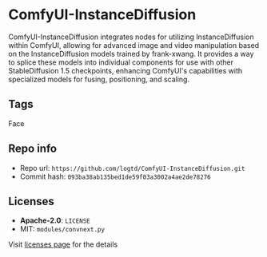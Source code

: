 # ComfyUI-InstanceDiffusion
ComfyUI-InstanceDiffusion integrates nodes for utilizing InstanceDiffusion within ComfyUI, allowing for advanced image and video manipulation based on the InstanceDiffusion models trained by frank-xwang. It provides a way to splice these models into individual components for use with other StableDiffusion 1.5 checkpoints, enhancing ComfyUI's capabilities with specialized models for fusing, positioning, and scaling.

## Tags
Face

## Repo info
- Repo url: `https://github.com/logtd/ComfyUI-InstanceDiffusion.git`
- Commit hash: `093ba38ab135bed1de59f03a3002a4ae2de78276`

## Licenses
- **Apache-2.0**: `LICENSE`
- MIT: `modules/convnext.py`

Visit [licenses page](licenses.md) for the details
